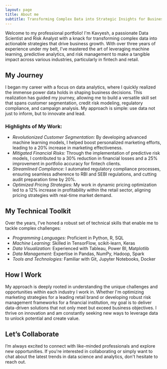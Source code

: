 ```yaml
---
layout: page
title: About me
subtitle: Transforming Complex Data into Strategic Insights for Business Growth
---
```



Welcome to my professional portfolio! I'm Kavyesh, a passionate Data Scientist and Risk Analyst with a knack for transforming complex data into actionable strategies that drive business growth. With over three years of experience under my belt, I’ve mastered the art of leveraging machine learning, predictive analytics, and risk management to make a tangible impact across various industries, particularly in fintech and retail.

## My Journey

I began my career with a focus on data analytics, where I quickly realized the immense power data holds in shaping business decisions. This realization has guided my journey, allowing me to build a versatile skill set that spans customer segmentation, credit risk modeling, regulatory compliance, and campaign analysis. My approach is simple: use data not just to inform, but to innovate and lead.

### Highlights of My Work:
- *Revolutionized Customer Segmentation:* By developing advanced machine learning models, I helped boost personalized marketing efforts, leading to a 20% increase in marketing effectiveness.
- *Mitigated Financial Risks:* Through the implementation of predictive risk models, I contributed to a 30% reduction in financial losses and a 25% improvement in portfolio accuracy for fintech clients.
- *Streamlined Compliance:* I automated regulatory compliance processes, ensuring seamless adherence to RBI and SEBI regulations, and cutting audit preparation time by 20%.
- *Optimized Pricing Strategies:* My work in dynamic pricing optimization led to a 12% increase in profitability within the retail sector, aligning pricing strategies with real-time market demand.

## My Technical Toolkit

Over the years, I’ve honed a robust set of technical skills that enable me to tackle complex challenges:
- *Programming Languages:* Proficient in Python, R, SQL
- *Machine Learning:* Skilled in TensorFlow, scikit-learn, Keras
- *Data Visualization:* Experienced with Tableau, Power BI, Matplotlib
- *Data Management:* Expertise in Pandas, NumPy, Hadoop, Spark
- *Tools and Technologies:* Familiar with Git, Jupyter Notebooks, Docker

## How I Work

My approach is deeply rooted in understanding the unique challenges and opportunities within each industry I work in. Whether I'm optimizing marketing strategies for a leading retail brand or developing robust risk management frameworks for a financial institution, my goal is to deliver data-driven solutions that not only meet but exceed business objectives. I thrive on innovation and am constantly seeking new ways to leverage data to unlock potential and create value.

## Let’s Collaborate

I’m always excited to connect with like-minded professionals and explore new opportunities. If you're interested in collaborating or simply want to chat about the latest trends in data science and analytics, don't hesitate to reach out.
